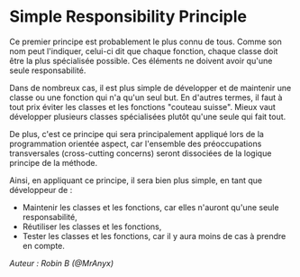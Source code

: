 # Simple Responsibility Principle

Ce premier principe est probablement le plus connu de tous. Comme son nom peut l'indiquer, celui-ci dit que chaque
fonction, chaque classe doit être la plus spécialisée possible. Ces éléments ne doivent avoir qu'une seule
responsabilité.

Dans de nombreux cas, il est plus simple de développer et de maintenir une classe ou une fonction qui n'a qu'un seul
but. En d'autres termes, il faut à tout prix éviter les classes et les fonctions "couteau suisse". Mieux vaut développer
plusieurs classes spécialisées plutôt qu'une seule qui fait tout.

De plus, c'est ce principe qui sera principalement appliqué lors de la programmation orientée aspect, car l'ensemble des
préoccupations transversales (cross-cutting concerns) seront dissociées de la logique principe de la méthode.

Ainsi, en appliquant ce principe, il sera bien plus simple, en tant que développeur de :

- Maintenir les classes et les fonctions, car elles n'auront qu'une seule responsabilité,
- Réutiliser les classes et les fonctions,
- Tester les classes et les fonctions, car il y aura moins de cas à prendre en compte.

*Auteur : Robin B (@MrAnyx)*